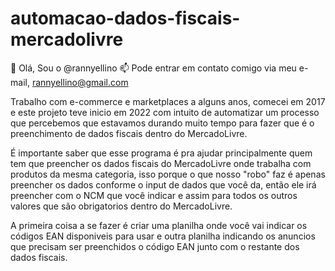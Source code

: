# automacao-dados-fiscais-mercadolivre

👋 Olá, Sou o @rannyellino
📫 Pode entrar em contato comigo via meu e-mail, rannyellino@gmail.com

Trabalho com e-commerce e marketplaces a alguns anos, comecei em 2017 e este projeto teve inicio em 2022 com intuito de automatizar um processo que percebemos que estavamos durando muito tempo para fazer que é o preenchimento de dados fiscais dentro do MercadoLivre.

É importante saber que esse programa é pra ajudar principalmente quem tem que preencher os dados fiscais do MercadoLivre onde trabalha com produtos da mesma categoria, isso porque o que nosso "robo" faz é apenas preencher os dados conforme o input de dados que você da, então ele irá preencher com o NCM que você indicar e assim para todos os outros valores que são obrigatorios dentro do MercadoLivre.

A primeira coisa a se fazer é criar uma planilha onde você vai indicar os códigos EAN disponiveis para usar e outra planilha indicando os anuncios que precisam ser preenchidos o código EAN junto com o restante dos dados fiscais.

